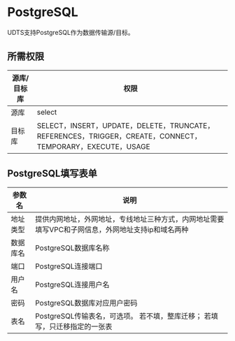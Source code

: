 

# PostgreSQL

UDTS支持PostgreSQL作为数据传输源/目标。

## 所需权限

| 源库/目标库   | 权限                                                         |
| -------- | ------------------------------------------------------------ |
| 源库       | select |
| 目标库 | SELECT，INSERT，UPDATE，DELETE，TRUNCATE，REFERENCES，TRIGGER，CREATE，CONNECT，TEMPORARY，EXECUTE，USAGE|

## PostgreSQL填写表单

| 参数名   | 说明                                                         |
| -------- | ------------------------------------------------------------ |
| 地址类型       | 提供内网地址，外网地址，专线地址三种方式，内网地址需要填写VPC和子网信息，外网地址支持ip和域名两种 |
| 数据库名 | PostgreSQL数据库名称|                                         |
| 端口     | PostgreSQL连接端口                                                |
| 用户名   | PostgreSQL连接用户名                                              |
| 密码     | PostgreSQL数据库对应用户密码                                      |
| 表名     | PostgreSQL传输表名，可选项。 若不填，整库迁移； 若填写，只迁移指定的一张表  |
